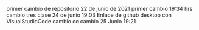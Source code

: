 primer cambio de repositorio 
22 de junio de 2021
primer cambio 
19:34 hrs 
cambio tres clase 24 de junio 19:03
Enlace de github desktop con VisualStudioCode
cambio cc
cambio 25 Junio 19:21
